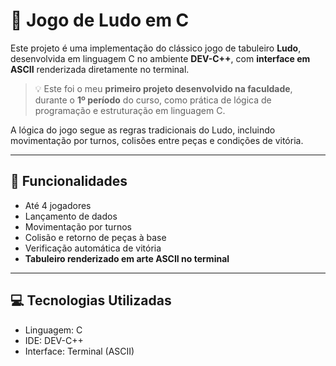 # 🎲 Jogo de Ludo em C

Este projeto é uma implementação do clássico jogo de tabuleiro **Ludo**, desenvolvida em linguagem C no ambiente **DEV-C++**, com **interface em ASCII** renderizada diretamente no terminal.

> 💡 Este foi o meu **primeiro projeto desenvolvido na faculdade**, durante o **1º período** do curso, como prática de lógica de programação e estruturação em linguagem C.

A lógica do jogo segue as regras tradicionais do Ludo, incluindo movimentação por turnos, colisões entre peças e condições de vitória.

---

## 🧩 Funcionalidades

- Até 4 jogadores
- Lançamento de dados
- Movimentação por turnos
- Colisão e retorno de peças à base
- Verificação automática de vitória
- **Tabuleiro renderizado em arte ASCII no terminal**

---

## 💻 Tecnologias Utilizadas

- Linguagem: C
- IDE: DEV-C++
- Interface: Terminal (ASCII)
